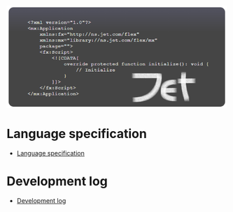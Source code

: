 <p align="center">
  <img src="https://github.com/hydroper-jet/lang/raw/master/snippets/ExampleFlex.png" width="665">
</p>

# Language specification

* [Language specification](https://hydroper-jet.github.io/lang/spec/1.0/live)

# Development log

* [Development log](https://github.com/hydroper-jet/lang/blob/master/misc/development-log.md)
